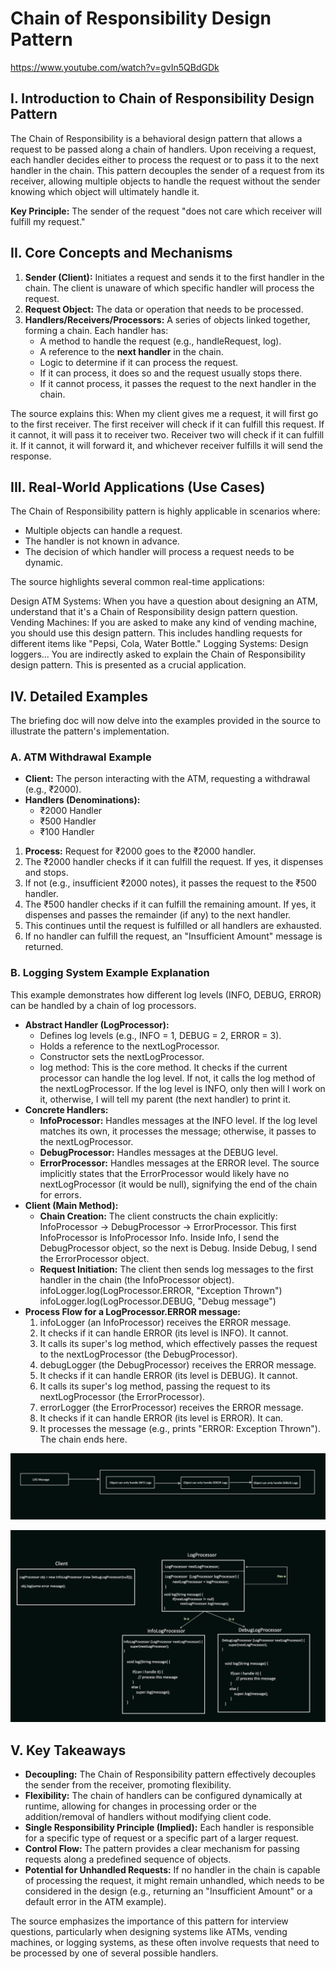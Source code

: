 # Chain of Responsibility Design Pattern

https://www.youtube.com/watch?v=gvIn5QBdGDk

## **I. Introduction to Chain of Responsibility Design Pattern**

The Chain of Responsibility is a behavioral design pattern that allows a request to be passed along a chain of handlers. Upon receiving a request, each handler decides either to process the request or to pass it to the next handler in the chain. This pattern decouples the sender of a request from its receiver, allowing multiple objects to handle the request without the sender knowing which object will ultimately handle it.

**Key Principle:** The sender of the request "does not care which receiver will fulfill my request."

## **II. Core Concepts and Mechanisms**

1. **Sender (Client):** Initiates a request and sends it to the first handler in the chain. The client is unaware of which specific handler will process the request.
2. **Request Object:** The data or operation that needs to be processed.
3. **Handlers/Receivers/Processors:** A series of objects linked together, forming a chain. Each handler has:
    - A method to handle the request (e.g., handleRequest, log).
    - A reference to the **next handler** in the chain.
    - Logic to determine if it can process the request.
    - If it can process, it does so and the request usually stops there.
    - If it cannot process, it passes the request to the next handler in the chain.

The source explains this: When my client gives me a request, it will first go to the first receiver. The first receiver will check if it can fulfill this request. If it cannot, it will pass it to receiver two. Receiver two will check if it can fulfill it. If it cannot, it will forward it, and whichever receiver fulfills it will send the response.

## **III. Real-World Applications (Use Cases)**

The Chain of Responsibility pattern is highly applicable in scenarios where:

- Multiple objects can handle a request.
- The handler is not known in advance.
- The decision of which handler will process a request needs to be dynamic.

The source highlights several common real-time applications:

Design ATM Systems: When you have a question about designing an ATM, understand that it's a Chain of Responsibility design pattern question.
Vending Machines: If you are asked to make any kind of vending machine, you should use this design pattern. This includes handling requests for different items like "Pepsi, Cola, Water Bottle."
Logging Systems: Design loggers... You are indirectly asked to explain the Chain of Responsibility design pattern. This is presented as a crucial application.

## **IV. Detailed Examples**

The briefing doc will now delve into the examples provided in the source to illustrate the pattern's implementation.

### A. ATM Withdrawal Example

- **Client:** The person interacting with the ATM, requesting a withdrawal (e.g., ₹2000).
- **Handlers (Denominations):**
    - ₹2000 Handler
    - ₹500 Handler
    - ₹100 Handler
1. **Process:** Request for ₹2000 goes to the ₹2000 handler.
2. The ₹2000 handler checks if it can fulfill the request. If yes, it dispenses and stops.
3. If not (e.g., insufficient ₹2000 notes), it passes the request to the ₹500 handler.
4. The ₹500 handler checks if it can fulfill the remaining amount. If yes, it dispenses and passes the remainder (if any) to the next handler.
5. This continues until the request is fulfilled or all handlers are exhausted.
6. If no handler can fulfill the request, an "Insufficient Amount" message is returned.

### **B. Logging System Example Explanation**

This example demonstrates how different log levels (INFO, DEBUG, ERROR) can be handled by a chain of log processors.

- **Abstract Handler (LogProcessor):**
    - Defines log levels (e.g., INFO = 1, DEBUG = 2, ERROR = 3).
    - Holds a reference to the nextLogProcessor.
    - Constructor sets the nextLogProcessor.
    - log method: This is the core method. It checks if the current processor can handle the log level. If not, it calls the log method of the nextLogProcessor. If the log level is INFO, only then will I work on it, otherwise, I will tell my parent (the next handler) to print it.
- **Concrete Handlers:**
    - **InfoProcessor:** Handles messages at the INFO level. If the log level matches its own, it processes the message; otherwise, it passes to the nextLogProcessor.
    - **DebugProcessor:** Handles messages at the DEBUG level.
    - **ErrorProcessor:** Handles messages at the ERROR level. The source implicitly states that the ErrorProcessor would likely have no nextLogProcessor (it would be null), signifying the end of the chain for errors.
- **Client (Main Method):**
    - **Chain Creation:** The client constructs the chain explicitly: InfoProcessor -> DebugProcessor -> ErrorProcessor. This first InfoProcessor is InfoProcessor Info. Inside Info, I send the DebugProcessor object, so the next is Debug. Inside Debug, I send the ErrorProcessor object.
    - **Request Initiation:** The client then sends log messages to the first handler in the chain (the InfoProcessor object). infoLogger.log(LogProcessor.ERROR, "Exception Thrown") infoLogger.log(LogProcessor.DEBUG, "Debug message")
- **Process Flow for a LogProcessor.ERROR message:**
    1. infoLogger (an InfoProcessor) receives the ERROR message.
    2. It checks if it can handle ERROR (its level is INFO). It cannot.
    3. It calls its super's log method, which effectively passes the request to the nextLogProcessor (the DebugProcessor).
    4. debugLogger (the DebugProcessor) receives the ERROR message.
    5. It checks if it can handle ERROR (its level is DEBUG). It cannot.
    6. It calls its super's log method, passing the request to its nextLogProcessor (the ErrorProcessor).
    7. errorLogger (the ErrorProcessor) receives the ERROR message.
    8. It checks if it can handle ERROR (its level is ERROR). It can.
    9. It processes the message (e.g., prints "ERROR: Exception Thrown"). The chain ends here.

![image.png](Chain%20of%20Responsibility%20Design%20Pattern/image.png)

![image.png](Chain%20of%20Responsibility%20Design%20Pattern/image%201.png)

## **V. Key Takeaways**

- **Decoupling:** The Chain of Responsibility pattern effectively decouples the sender from the receiver, promoting flexibility.
- **Flexibility:** The chain of handlers can be configured dynamically at runtime, allowing for changes in processing order or the addition/removal of handlers without modifying client code.
- **Single Responsibility Principle (Implied):** Each handler is responsible for a specific type of request or a specific part of a larger request.
- **Control Flow:** The pattern provides a clear mechanism for passing requests along a predefined sequence of objects.
- **Potential for Unhandled Requests:** If no handler in the chain is capable of processing the request, it might remain unhandled, which needs to be considered in the design (e.g., returning an "Insufficient Amount" or a default error in the ATM example).

The source emphasizes the importance of this pattern for interview questions, particularly when designing systems like ATMs, vending machines, or logging systems, as these often involve requests that need to be processed by one of several possible handlers.